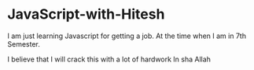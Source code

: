# JavaScript-with-Hitesh

I am just learning Javascript for getting a job. At the time when I am in 7th Semester.

I believe that I will crack this with a lot of hardwork In sha Allah